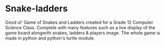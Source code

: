 # Snake-ladders
Good ol' Game of Snakes and Ladders created for a Grade 12 Computer Science Class. Complete with many features such as a live display of the game board alongwith snakes, ladders & players image.
The whole game is made in python and python's turtle module.

